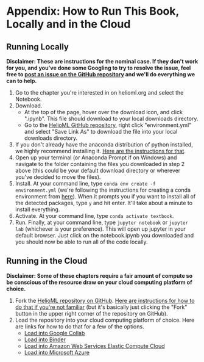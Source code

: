 Appendix: How to Run This Book, Locally and in the Cloud
========================================================

## Running Locally
**Disclaimer: These are instructions for the nominal case. If they don't work for you, and you've done some Googling to try to resolve the issue, feel free to [post an issue on the GitHub repository](https://github.com/HelioML/HelioML/issues) and we'll do everything we can to help.**

1. Go to the chapter you're interested in on helioml.org and select the Notebook.
2. Download.
    * At the top of the page, hover over the download icon, and click ".ipynb". This file should download to your local downloads directory.
    * Go to the [HelioML GitHub repository](https://github.com/HelioML/HelioML), right click "environment.yml" and select "Save Link As" to download the file into your local downloads directory.
3. If you don't already have the anaconda distribution of python installed, we highly recommend installing it. [Here are the instructions for that](https://docs.anaconda.com/anaconda/install/).
4. Open up your terminal (or Anaconda Prompt if on Windows) and navigate to the folder containing the files you downloaded in step 2 above (this could be your default download directory or wherever you've decided to move the files).
5. Install. At your command line, type `conda env create -f environment.yml` (we're following the instructions for creating a conda environment from [here](https://docs.conda.io/projects/conda/en/latest/user-guide/tasks/manage-environments.html#creating-an-environment-from-an-environment-yml-file)). When it prompts you if you want to install all of the detected packages, type `y` and hit enter. It'll take about a minute to install everything.
6. Activate. At your command line, type `conda activate textbook`.
7. Run. Finally, at your command line, type `jupyter notebook` or `jupyter lab` (whichever is your preference). This will open up jupyter in your default browser. Just click on the notebook.ipynb you downloaded and you should now be able to run all of the code locally.


## Running in the Cloud
**Disclaimer: Some of these chapters require a fair amount of compute so be conscious of the resource draw on your cloud computing platform of choice.**

1. Fork the [HelioML repository on GitHub](https://github.com/HelioML/HelioML). [Here are instructions for how to do that if you're not familiar](https://help.github.com/en/github/getting-started-with-github/fork-a-repo) (but it's basically just clicking the "Fork" button in the upper right corner of the repository on GitHub).
2. Load the repository into your cloud computing platform of choice. Here are links for how to do that for a few of the options.
    * [Load into Google Collab](https://colab.research.google.com/github/googlecolab/colabtools/blob/master/notebooks/colab-github-demo.ipynb)
    * [Load into Binder](https://mybinder.readthedocs.io/en/latest/introduction.html)
    * [Load into Amazon Web Services Elastic Compute Cloud](https://docs.aws.amazon.com/codedeploy/latest/userguide/tutorials-github.html)
    * [Load into Microsoft Azure](https://docs.microsoft.com/en-us/azure/notebooks/quickstart-clone-jupyter-notebook)
